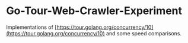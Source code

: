 # Go-Tour-Web-Crawler-Experiment

Implementations of [https://tour.golang.org/concurrency/10](https://tour.golang.org/concurrency/10) and some speed comparisons.

